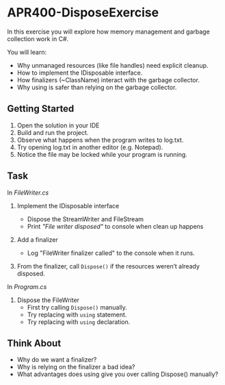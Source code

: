 # APR400-DisposeExercise

In this exercise you will explore how memory management and garbage collection work in C#.

You will learn:

- Why unmanaged resources (like file handles) need explicit cleanup.
- How to implement the IDisposable interface.
- How finalizers (~ClassName) interact with the garbage collector.
- Why using is safer than relying on the garbage collector.

## Getting Started

1. Open the solution in your IDE
2. Build and run the project.
3. Observe what happens when the program writes to log.txt.
4. Try opening log.txt in another editor (e.g. Notepad).
5. Notice the file may be locked while your program is running.

## Task

In *FileWriter.cs*

1. Implement the IDisposable interface
    - Dispose the StreamWriter and FileStream
    - Print *"File writer disposed"* to console when clean up happens

2. Add a finalizer
    - Log "FileWriter finalizer called" to the console when it runs.

3. From the finalizer, call `Dispose()` if the resources weren’t already disposed.

In *Program.cs*

1. Dispose the FileWriter
    - First try calling `Dispose()` manually.
    - Try replacing with `using` statement.
    - Try replacing with `using` declaration.

## Think About

- Why do we want a finalizer?
- Why is relying on the finalizer a bad idea?
- What advantages does using give you over calling Dispose() manually?
